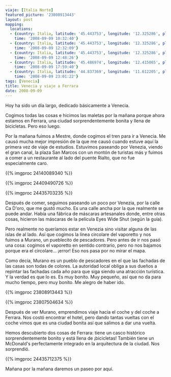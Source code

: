 ```yaml
---
viaje: [Italia Norte]
featured_picture: '23808913443'
layout: post
mapping:
  locations:
  - {country: Italia, latitude: '45.443753', longitude: '12.325286', place: Venecia,
    time: '2008-09-09 10:32:40'}
  - {country: Italia, latitude: '45.443753', longitude: '12.325286', place: Venecia,
    time: '2008-09-09 12:32:09'}
  - {country: Italia, latitude: '45.443753', longitude: '12.325286', place: Venecia,
    time: '2008-09-09 12:48:26'}
  - {country: Italia, latitude: '45.486974', longitude: '12.415065', place: Burano,
    time: '2008-09-09 17:59:40'}
  - {country: Italia, latitude: '44.837369', longitude: '11.612205', place: Ferrara,
    time: '2008-09-09 23:01:22'}
tags: [Venecia]
title: Venecia y viaje a Ferrara
date: 2008-09-09
---
```

Hoy ha sido un día largo, dedicado básicamente a Venecia.

Cogimos todas las cosas e hicimos las maletas por la mañana porque ahora estamos en Ferrara, una ciudad sorprendentemente bonita y llena de bicicletas. Pero eso luego.

Por la mañana fuimos a Mestre, donde cogimos el tren para ir a Venecia. Me causó mucha mejor impresión de la que me causó cuando estuve aquí la primera vez de viaje de estudios. Estuvimos paseando por Venezia, viendo el gran canal, la plaza San Marcos con un montón de turistas más y fuimos a comer a un restaurante al lado del puente Rialto, que no fue especialmente caro.

{{% imgproc 24140089340 %}}

{{% imgproc 24409490726 %}}

{{% imgproc 24435703235 %}}

Después de comer, seguimos paseando un poco por Venezia, por la calle Ca D'oro, que me gustó mucho. Es una calle ancha por la que realmente se puede andar. Había una fábrica de máscaras artesanales donde, entre otras cosas, hicieron las máscaras de la película Eyes Wide Shut (según la guía).

Pero realmente no queríamos estar en Venezia sino visitar alguna de las islas de al lado. Así que cogimos la línea circolare del vaporetto y nos fuimos a Murano, un pueblecito de pescadores. Pero antes de ir nos pasó una cosa: cogimos el vaporetto en sentido contrario, pero no nos bajamos porque era el circolare... ¡error! Eso nos pasa por no mirar el mapa.

Como decía, Murano es un pueblo de pescadores en el que las fachadas de las casas son todas de colores. La autoridad local obliga a sus dueños a repintar las fachadas cada año para que siga siendo una atracción turística. Y la verdad es que lo es. Es muy bonito. Muy pequeño, así que no da para mucho tiempo, pero muy bonito. Me alegro de haber ido.

{{% imgproc 23808913443 %}}

{{% imgproc 23807504634 %}}

Después de ver Murano, emprendimos viaje hacia el coche y del coche a Ferrara. Nos costó encontrar el hotel, pero dando tantas vueltas con el coche vimos que es una ciudad bonita así que salimos a dar una vuelta.

Hemos descubierto dos cosas de Ferrara: tiene un casco histórico sorprendentemente bonito y está llena de ¡bicicletas! También tiene un McDonald's perfectamente integrado en la arquitectura de la ciudad. Nos sorprendió.

{{% imgproc 24435712375 %}}

Mañana por la mañana daremos un paseo por aquí.
